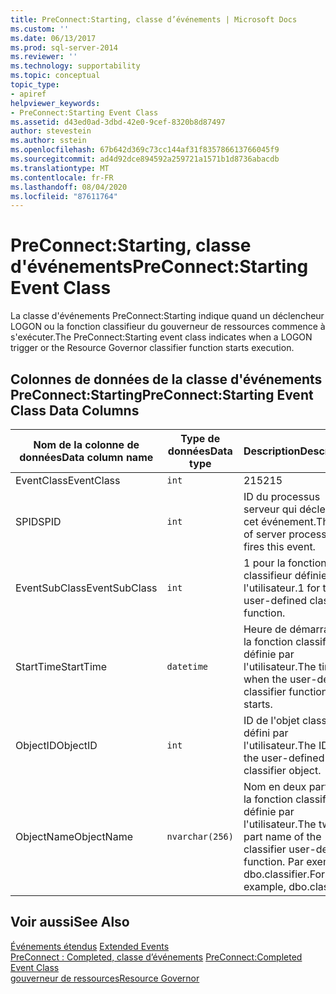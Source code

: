 ```yaml
---
title: PreConnect:Starting, classe d’événements | Microsoft Docs
ms.custom: ''
ms.date: 06/13/2017
ms.prod: sql-server-2014
ms.reviewer: ''
ms.technology: supportability
ms.topic: conceptual
topic_type:
- apiref
helpviewer_keywords:
- PreConnect:Starting Event Class
ms.assetid: d43ed0ad-3dbd-42e0-9cef-8320b8d87497
author: stevestein
ms.author: sstein
ms.openlocfilehash: 67b642d369c73cc144af31f835786613766045f9
ms.sourcegitcommit: ad4d92dce894592a259721a1571b1d8736abacdb
ms.translationtype: MT
ms.contentlocale: fr-FR
ms.lasthandoff: 08/04/2020
ms.locfileid: "87611764"
---
```

# <a name="preconnectstarting-event-class"></a><span data-ttu-id="f2fdf-102">PreConnect:Starting, classe d'événements</span><span class="sxs-lookup"><span data-stu-id="f2fdf-102">PreConnect:Starting Event Class</span></span>
  <span data-ttu-id="f2fdf-103">La classe d'événements  PreConnect:Starting indique quand un déclencheur LOGON ou la fonction classifieur du gouverneur de ressources commence à s'exécuter.</span><span class="sxs-lookup"><span data-stu-id="f2fdf-103">The PreConnect:Starting event class indicates when a LOGON trigger or the Resource Governor classifier function starts execution.</span></span>  
  
## <a name="preconnectstarting-event-class-data-columns"></a><span data-ttu-id="f2fdf-104">Colonnes de données de la classe d'événements PreConnect:Starting</span><span class="sxs-lookup"><span data-stu-id="f2fdf-104">PreConnect:Starting Event Class Data Columns</span></span>  
  
|<span data-ttu-id="f2fdf-105">Nom de la colonne de données</span><span class="sxs-lookup"><span data-stu-id="f2fdf-105">Data column name</span></span>|<span data-ttu-id="f2fdf-106">Type de données</span><span class="sxs-lookup"><span data-stu-id="f2fdf-106">Data type</span></span>|<span data-ttu-id="f2fdf-107">Description</span><span class="sxs-lookup"><span data-stu-id="f2fdf-107">Description</span></span>|<span data-ttu-id="f2fdf-108">ID de la colonne</span><span class="sxs-lookup"><span data-stu-id="f2fdf-108">Column ID</span></span>|<span data-ttu-id="f2fdf-109">Filtrable</span><span class="sxs-lookup"><span data-stu-id="f2fdf-109">Filterable</span></span>|  
|----------------------|---------------|-----------------|---------------|----------------|  
|<span data-ttu-id="f2fdf-110">EventClass</span><span class="sxs-lookup"><span data-stu-id="f2fdf-110">EventClass</span></span>|`int`|<span data-ttu-id="f2fdf-111">215</span><span class="sxs-lookup"><span data-stu-id="f2fdf-111">215</span></span>|<span data-ttu-id="f2fdf-112">27</span><span class="sxs-lookup"><span data-stu-id="f2fdf-112">27</span></span>|<span data-ttu-id="f2fdf-113">Non</span><span class="sxs-lookup"><span data-stu-id="f2fdf-113">No</span></span>|  
|<span data-ttu-id="f2fdf-114">SPID</span><span class="sxs-lookup"><span data-stu-id="f2fdf-114">SPID</span></span>|`int`|<span data-ttu-id="f2fdf-115">ID du processus serveur qui déclenche cet événement.</span><span class="sxs-lookup"><span data-stu-id="f2fdf-115">The ID of server process that fires this event.</span></span>|<span data-ttu-id="f2fdf-116">12</span><span class="sxs-lookup"><span data-stu-id="f2fdf-116">12</span></span>|<span data-ttu-id="f2fdf-117">Oui</span><span class="sxs-lookup"><span data-stu-id="f2fdf-117">Yes</span></span>|  
|<span data-ttu-id="f2fdf-118">EventSubClass</span><span class="sxs-lookup"><span data-stu-id="f2fdf-118">EventSubClass</span></span>|`int`|<span data-ttu-id="f2fdf-119">1 pour la fonction classifieur définie par l'utilisateur.</span><span class="sxs-lookup"><span data-stu-id="f2fdf-119">1 for the user-defined classifier function.</span></span>|<span data-ttu-id="f2fdf-120">21</span><span class="sxs-lookup"><span data-stu-id="f2fdf-120">21</span></span>|<span data-ttu-id="f2fdf-121">Oui</span><span class="sxs-lookup"><span data-stu-id="f2fdf-121">Yes</span></span>|  
|<span data-ttu-id="f2fdf-122">StartTime</span><span class="sxs-lookup"><span data-stu-id="f2fdf-122">StartTime</span></span>|`datetime`|<span data-ttu-id="f2fdf-123">Heure de démarrage de la fonction classifieur définie par l'utilisateur.</span><span class="sxs-lookup"><span data-stu-id="f2fdf-123">The time when the user-defined classifier function starts.</span></span>|<span data-ttu-id="f2fdf-124">14</span><span class="sxs-lookup"><span data-stu-id="f2fdf-124">14</span></span>|<span data-ttu-id="f2fdf-125">Oui</span><span class="sxs-lookup"><span data-stu-id="f2fdf-125">Yes</span></span>|  
|<span data-ttu-id="f2fdf-126">ObjectID</span><span class="sxs-lookup"><span data-stu-id="f2fdf-126">ObjectID</span></span>|`int`|<span data-ttu-id="f2fdf-127">ID de l'objet classifieur défini par l'utilisateur.</span><span class="sxs-lookup"><span data-stu-id="f2fdf-127">The ID of the user-defined classifier object.</span></span>|<span data-ttu-id="f2fdf-128">22</span><span class="sxs-lookup"><span data-stu-id="f2fdf-128">22</span></span>|<span data-ttu-id="f2fdf-129">Oui</span><span class="sxs-lookup"><span data-stu-id="f2fdf-129">Yes</span></span>|  
|<span data-ttu-id="f2fdf-130">ObjectName</span><span class="sxs-lookup"><span data-stu-id="f2fdf-130">ObjectName</span></span>|`nvarchar(256)`|<span data-ttu-id="f2fdf-131">Nom en deux parties de la fonction classifieur définie par l'utilisateur.</span><span class="sxs-lookup"><span data-stu-id="f2fdf-131">The two-part name of the classifier user-defined function.</span></span> <span data-ttu-id="f2fdf-132">Par exemple, dbo.classifier.</span><span class="sxs-lookup"><span data-stu-id="f2fdf-132">For example, dbo.classifier.</span></span>|<span data-ttu-id="f2fdf-133">34</span><span class="sxs-lookup"><span data-stu-id="f2fdf-133">34</span></span>|<span data-ttu-id="f2fdf-134">Oui</span><span class="sxs-lookup"><span data-stu-id="f2fdf-134">Yes</span></span>|  
  
## <a name="see-also"></a><span data-ttu-id="f2fdf-135">Voir aussi</span><span class="sxs-lookup"><span data-stu-id="f2fdf-135">See Also</span></span>  
 <span data-ttu-id="f2fdf-136">[Événements étendus](../extended-events/extended-events.md) </span><span class="sxs-lookup"><span data-stu-id="f2fdf-136">[Extended Events](../extended-events/extended-events.md) </span></span>  
 <span data-ttu-id="f2fdf-137">[PreConnect : Completed, classe d’événements](preconnect-completed-event-class.md) </span><span class="sxs-lookup"><span data-stu-id="f2fdf-137">[PreConnect:Completed Event Class](preconnect-completed-event-class.md) </span></span>  
 [<span data-ttu-id="f2fdf-138">gouverneur de ressources</span><span class="sxs-lookup"><span data-stu-id="f2fdf-138">Resource Governor</span></span>](../resource-governor/resource-governor.md)  
  
  
